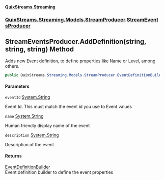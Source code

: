 #### [QuixStreams.Streaming](index.md 'index')
### [QuixStreams.Streaming.Models.StreamProducer](QuixStreams.Streaming.Models.StreamProducer.md 'QuixStreams.Streaming.Models.StreamProducer').[StreamEventsProducer](StreamEventsProducer.md 'QuixStreams.Streaming.Models.StreamProducer.StreamEventsProducer')

## StreamEventsProducer.AddDefinition(string, string, string) Method

Adds new Event definition, to define properties like Name or Level, among others.

```csharp
public QuixStreams.Streaming.Models.StreamProducer.EventDefinitionBuilder AddDefinition(string eventId, string name=null, string description=null);
```
#### Parameters

<a name='QuixStreams.Streaming.Models.StreamProducer.StreamEventsProducer.AddDefinition(string,string,string).eventId'></a>

`eventId` [System.String](https://docs.microsoft.com/en-us/dotnet/api/System.String 'System.String')

Event Id. This must match the event id you use to Event values

<a name='QuixStreams.Streaming.Models.StreamProducer.StreamEventsProducer.AddDefinition(string,string,string).name'></a>

`name` [System.String](https://docs.microsoft.com/en-us/dotnet/api/System.String 'System.String')

Human friendly display name of the event

<a name='QuixStreams.Streaming.Models.StreamProducer.StreamEventsProducer.AddDefinition(string,string,string).description'></a>

`description` [System.String](https://docs.microsoft.com/en-us/dotnet/api/System.String 'System.String')

Description of the event

#### Returns
[EventDefinitionBuilder](EventDefinitionBuilder.md 'QuixStreams.Streaming.Models.StreamProducer.EventDefinitionBuilder')  
Event definition builder to define the event properties